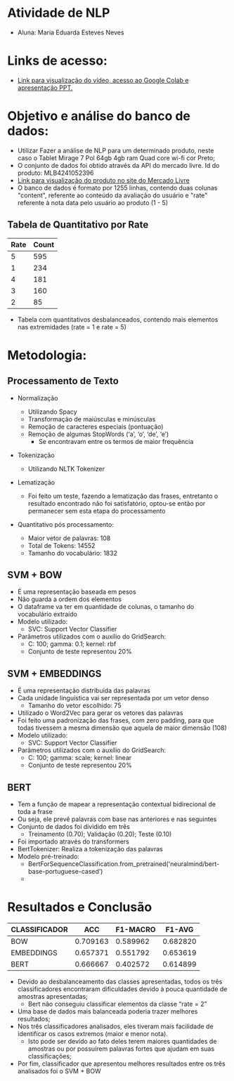 # Atividade de NLP
- Aluna: Maria Eduarda Esteves Neves

# Links de acesso:
- [Link para visualização do vídeo, acesso ao Google Colab e apresentação PPT.](https://drive.google.com/drive/folders/1kaWydw6VNOdP61T2FkxFCTQPrtVABoTN?usp=sharing)

# Objetivo e análise do banco de dados: 
- Utilizar Fazer a análise de NLP para um determinado produto, neste caso o Tablet Mirage 7 Pol 64gb 4gb ram Quad core wi-fi cor Preto;
- O conjunto de dados foi obtido através da API do mercado livre. Id do produto: MLB4241052396
- [Link para visualização do produto no site do Mercado Livre](https://www.mercadolivre.com.br/tablet-mirage-7-pol-64gb-4gb-ram-quad-core-wi-fi-cor-preto-2022/p/MLB28331783#polycard_client=search-nordic&wid=MLB4241052396&sid=search&searchVariation=MLB28331783&position=17&search_layout=grid&type=product&tracking_id=7d53f2f5-5c5f-47f6-b9aa-03c90ab38c71)
- O banco de dados é formato por 1255 linhas, contendo duas colunas "content", referente ao conteúdo da avaliação do usuário e "rate" referente à nota data pelo usuário ao produto (1 - 5)
## Tabela de Quantitativo por Rate
| Rate           | Count |
|----------------|-------|
| 5              | 595   | 
| 1              | 234   |
| 4              | 181   |
| 3              | 160   |
| 2              | 85    |

- Tabela com quantitativos desbalanceados, contendo mais elementos nas extremidades (rate = 1 e rate = 5)

# Metodologia:
## Processamento de Texto
 - Normalização 
    - Utilizando Spacy
    - Transformação de maiúsculas e minúsculas
    - Remoção de caracteres especiais (pontuação)
    - Remoção de algumas StopWords (‘a’, ‘o’, ‘de’, ‘e’)
      - Se encontravam entre os termos de maior frequência 
  - Tokenização
    - Utilizando NLTK Tokenizer
  - Lematização
    - Foi feito um teste, fazendo a lematização das frases, entretanto o resultado encontrado não foi satisfatório, optou-se então por permanecer sem esta etapa do processamento

- Quantitativo pós processamento:
    - Maior vetor de palavras: 108
    - Total de Tokens: 14552
    - Tamanho do vocabulário: 1832
  
## SVM + BOW
   - É uma representação baseada em pesos
   - Não guarda a ordem dos elementos
   - O dataframe va ter em quantidade de colunas, o tamanho do vocabulário extraído
   - Modelo utilizado:
     - SVC: Support Vector Classifier
   - Parâmetros utilizados com o auxílio do GridSearch:
     - C: 100; gamma: 0.1; kernel: rbf
     - Conjunto de teste representou 20%

## SVM + EMBEDDINGS
   - É uma representação distribuída das palavras
   - Cada unidade linguística vai ser representada por um vetor denso
     - Tamanho do vetor escolhido: 75
   - Utilizado o Word2Vec para gerar os vetores das palavras
   - Foi feito uma padronização das frases, com zero padding, para que todas tivessem a mesma dimensão que aquela de maior dimensão (108)
   - Modelo utilizado:
     - SVC: Support Vector Classifier
   - Parâmetros utilizados com o auxílio do GridSearch:
     - C: 100; gamma: scale; kernel: linear
     - Conjunto de teste representou 20%

## BERT
   - Tem a função de mapear a representação contextual bidirecional de toda a frase
   - Ou seja, ele prevê palavras com base nas anteriores e nas seguintes
   - Conjunto de dados foi dividido em três 
     - Treinamento (0.70); Validação (0.20); Teste (0.10)
   - Foi importado através do transformers
   - BertTokenizer: Realiza a tokenização das palavras
   - Modelo pré-treinado:
     - BertForSequenceClassification.from_pretrained('neuralmind/bert-base-portuguese-cased’)
     - 
# Resultados e Conclusão

| CLASSIFICADOR | ACC      | F1-MACRO | F1-AVG   |
|---------------|----------|----------|----------|
| BOW           | 0.709163 | 0.589962 | 0.682820 |
| EMBEDDINGS    | 0.657371 | 0.551792 | 0.653619 |
| BERT          | 0.666667 | 0.402572 | 0.614899 |

 - Devido ao desbalanceamento das classes apresentadas, todos os três classificadores encontraram dificuldades devido à pouca quantidade de amostras apresentadas;
   - Bert não conseguiu classificar elementos da classe “rate = 2”
 - Uma base de dados mais balanceada poderia trazer melhores resultados;
 - Nos três classificadores analisados, eles tiveram mais facilidade de identificar os casos extremos (maior e menor nota). 
   - Isto pode ser devido ao fato deles terem maiores quantidades de amostras ou  por possuírem palavras fortes que ajudam em suas classificações;
 - Por fim, classificador que apresentou melhores resultados entre os três analisados foi o SVM + BOW




